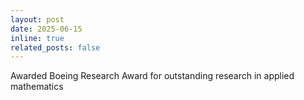 ```yaml
---
layout: post
date: 2025-06-15
inline: true
related_posts: false
---
```


Awarded Boeing Research Award for outstanding research in applied mathematics
